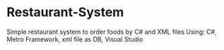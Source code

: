 # Restaurant-System
Simple restaurant system to order foods by C# and XML files 
Using: C#, Metro Framework, xml file as DB, Visual Studio
